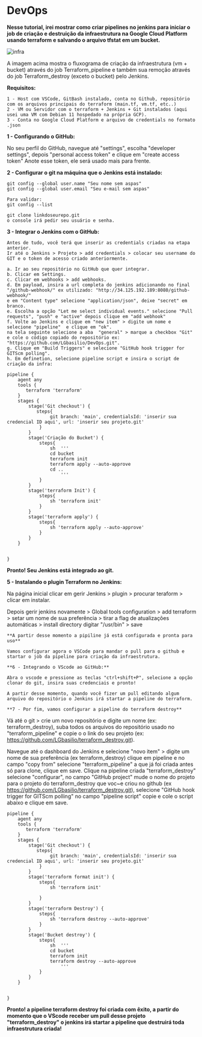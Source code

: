 # DevOps

**Nesse tutorial, irei mostrar como criar pipelines no jenkins para iniciar o job de criação e destruição da infraestrutura na Google Cloud Platform usando terraform e salvando o arquivo tfstat em um bucket.**

![infra](https://user-images.githubusercontent.com/97743829/176010879-a79a2c30-7071-402d-8710-a78b4b89b5d7.JPG)

A imagem acima mostra o fluxograma de criação da infraestrutura (vm + bucket) através do job Terraform_pipeline e também sua remoção através do job Terraform_destroy (exceto o bucket) pelo Jenkins.

**Requisitos:**
```
1 - Host com VSCode, GitBash instalado, conta no Github, repositório com os arquivos principais do terraform (main.tf, vm.tf, etc..)
2 - VM ou Servidor com o terraform + Jenkins + Git instalados (aqui usei uma VM com Debian 11 hospedado na própria GCP).
3 - Conta no Google Cloud Platform e arquivo de credentials no formato .json
```

**1 - Configurando o GitHub:**

No seu perfil do GitHub, navegue até "settings", escolha "developer settings", depois "personal access token" e clique em "create access token" 
Anote esse token, ele será usado mais para frente.

**2 - Configurar o git na máquina que o Jenkins está instalado:**

```
git config --global user.name "Seu nome sem aspas"
git config --global user.email "Seu e-mail sem aspas"

Para validar:
git config --list

git clone linkdoseurepo.git
o console irá pedir seu usuário e senha.

```

**3 - Integrar o Jenkins com o GitHub:**
```
Antes de tudo, você terá que inserir as credentials criadas na etapa anterior.
Ir até o Jenkins > Projeto > add credentials > colocar seu username do GIT e o token de acesso criado anteriormente.

a. Ir ao seu repositório no GitHub que quer integrar.
b. Clicar em Settings.
c. Clicar em webhooks > add webhooks.
d. Em payload, insira a url completa do jenkins adicionando no final "/github-webhook/" ex utilizado: "http://34.125.192.189:8080/github-webhook/" 
e em "Content type" selecione "application/json", deixe "secret" em branco.
e. Escolha a opção "Let me select individual events." selecione "Pull requests", "push" e "active" depois clique em "add webhook"
f. Volte ao Jenkins e clique em "new item" > digite um nome e selecione "pipeline"  e clique em "ok".
na tela seguinte selecione a aba  "general" > marque a checkbox "Git" e cole o código copiado do repositório ex: "https://github.com/LGbasilio/DevOps.git".
g. Clique em "Build Triggers" e selecione "GitHub hook trigger for GITScm polling".
h. Em definetion, selecione pipeline script e insira o script de criação da infra:

pipeline {
    agent any
    tools {
       terraform 'terraform'
    }
    stages {
        stage('Git checkout') {
           steps{
                git branch: 'main', credentialsId: 'inserir sua credencial ID aqui', url: 'inserir seu projeto.git'
            }
        }
        stage('Criação do Bucket') {
            steps{
                sh  '''
                cd bucket
                terraform init
                terraform apply --auto-approve
                cd ..
                    '''
            }
        }
        stage('terraform Init') {
            steps{
                sh 'terraform init'
            }
        }
        stage('terraform apply') {
            steps{
                sh 'terraform apply --auto-approve'
            }
        }
    }

    
}

```
**Pronto! Seu Jenkins está integrado ao git.**

**5 - Instalando o plugin Terraform no Jenkins:**

Na página inicial clicar em gerir Jenkins > plugin > procurar teraform > clicar em instalar.

Depois gerir jenkins novamente > Global tools configuration > add terraform > setar um nome de sua preferência > tirar a flag de atualizações automáticas >
install directory digitar "/usr/bin" > save


```
**A partir desse momento a pipiline já está configurada e pronta para uso**

Vamos configurar agora o VSCode para mandar o pull para o github e startar o job da pipeline para criação da infraestrutura.

**6 - Integrando o VScode ao GitHub:**

Abra o vscode e pressione as teclas "ctrl+shift+P", selecione a opção clonar do git, insira suas credenciais e pronto!

A partir desse momento, quando você fizer um pull editando algum arquivo do repositório o Jenkins irá startar a pipeline do terraform.

**7 - Por fim, vamos configurar a pipeline do terraform destroy**
```
Vá até o git > crie um novo repositório e digite um nome (ex: terraform_destroy), suba todos os arquivos do repositório usado no "terraform_pipeline" e copie o o link do seu projeto (ex: https://github.com/LGbasilio/terraform_destroy.git). 

Navegue até o dashboard do Jenkins e selecione "novo item" > digite um nome de sua preferência (ex terraform_destroy) clique em pipeline e no campo "copy from" selecione "terraform_pipeline" a que já foi criada antes só para clone, clique em save.
Clique na pipeline criada "terraform_destroy" selecione "configurar", no campo "GitHub project" mude o nome do projeto para o projeto do terraform_destroy que voc~e criou no github (ex https://github.com/LGbasilio/terraform_destroy.git), selecione "GitHub hook trigger for GITScm polling" no campo "pipeline script" copie e cole o script abaixo e clique em save.

```
pipeline {
    agent any
    tools {
       terraform 'terraform'
    }
    stages {
        stage('Git checkout') {
           steps{
                git branch: 'main', credentialsId: 'inserir sua credencial ID aqui', url: 'inserir seu projeto.git'
            }
        }
        stage('terraform format init') {
            steps{
                sh 'terraform init'
                
            }
        }
        stage('terraform Destroy') {
            steps{
                sh 'terraform destroy --auto-approve'
            }
        }
        stage('Bucket destroy') {
            steps{
                sh  '''
                cd bucket
                terraform init
                terraform destroy --auto-approve
                    '''
            }
        }
    }

    
}
```




**Pronto! a pipeline terraform destroy foi criada com êxito, a partir do momento que o VScode receber um pull desse projeto "terraform_destroy" o jenkins irá startar a pipeline que destruirá toda infraestrutura criada!** 





 
